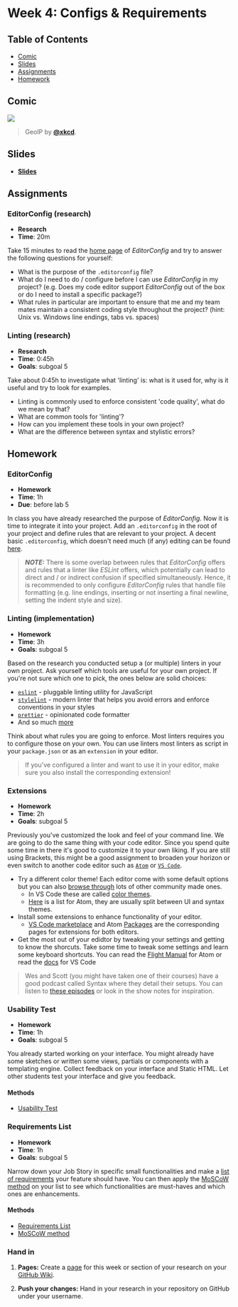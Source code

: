 <!--lint disable no-html-->

# Week 4: Configs & Requirements

## Table of Contents

*   [Comic](#comic)
*   [Slides](#slides)
*   [Assignments](#assignments)
*   [Homework](#homework)

## Comic

[![][comic-cover]][comic-link]

> GeoIP by [**@xkcd**][comic-author].

## Slides

*   [**Slides**][slides-lab]

## Assignments

### EditorConfig (research)

* **Research**
* **Time**: 20m

Take 15 minutes to read the [home page](https://editorconfig.org/) of _EditorConfig_ and try to answer the following questions for yourself:

* What is the purpose of the `.editorconfig` file?
* What do I need to do / configure before I can use _EditorConfig_ in my project? (e.g. Does my code editor support _EditorConfig_ out of the box or do I need to install a specific package?)
* What rules in particular are important to ensure that me and my team mates maintain a consistent coding style throughout the project? (hint: Unix vs. Windows line endings, tabs vs. spaces)

### Linting (research)

*   **Research**
*   **Time**: 0:45h
*   **Goals**: subgoal 5

Take about 0:45h to investigate what 'linting' is: what is it used for, why is it useful and try to look for examples.

* Linting is commonly used to enforce consistent 'code quality', what do we mean by that?
* What are common tools for 'linting'?
* How can you implement these tools in your own project?
* What are the difference between syntax and stylistic errors?

## Homework

### EditorConfig

* **Homework**
* **Time**: 1h
* **Due**: before lab 5

In class you have already researched the purpose of _EditorConfig_. Now it is time to integrate it into your project. Add an `.editorconfig` in the root of your project and define rules that are relevant to your project. A decent basic `.editorconfig`, which doesn't need much (if any) editing can be found [here](https://raw.githubusercontent.com/laravel/laravel/master/.editorconfig).

> **_NOTE:_** There is some overlap between rules that _EditorConfig_ offers and rules that a linter like _ESLint_ offers, which potentially can lead to direct and / or indirect confusion if specified simultaneously. Hence, it is recommended to only configure _EditorConfig_ rules that handle file formatting (e.g. line endings, inserting or not inserting a final newline, setting the indent style and size).

### Linting (implementation)

*   **Homework**
*   **Time**: 3h
*   **Goals**: subgoal 5

Based on the research you conducted setup a (or multiple) linters in your own project. Ask yourself which tools are useful for your own project. If you're not sure which one to pick, the ones below are solid choices:

* [`eslint`](https://eslint.org/) - pluggable linting utility for JavaScript
* [`stylelint`](https://stylelint.io/) - modern linter that helps you avoid errors and enforce conventions in your styles
* [`prettier`](https://prettier.io/) - opinionated code formatter
* And so much [more](https://github.com/caramelomartins/awesome-linters#)

Think about what rules you are going to enforce. Most linters requires you to configure those on your own. You can use linters most linters as script in your `package.json` or as an `extension` in your editor.

> If you've configured a linter and want to use it in your editor, make sure you also install the corresponding extension!

### Extensions

*   **Homework**
*   **Time**: 2h
*   **Goals**: subgoal 5

Previously you've customized the look and feel of your command line. We are going to do the same thing with your code editor. Since you spend quite some time in there it's good to customize it to your own liking. If you are still using Brackets, this might be a good assignment to broaden your horizon or even switch to another code editor such as [`Atom`](https://atom.io/) or [`VS Code`](https://code.visualstudio.com/).

* Try a different color theme! Each editor come with some default options but you can also [browse through](http://color-themes.com/?view=index) lots of other community made ones.
    * In VS Code these are called [color themes](https://code.visualstudio.com/docs/getstarted/themes).
    * [Here](https://atom.io/themes) is a list for Atom, they are usually split between UI and syntax themes.
* Install some extensions to enhance functionality of your editor.
    * [VS Code marketplace](https://marketplace.visualstudio.com/vscode) and Atom [Packages](https://atom.io/packages) are the corresponding pages for extensions for both editors.
* Get the most out of your edidtor by tweaking your settings and getting to know the shorcuts. Take some time to tweak some settings and learn some keyboard shortcuts. You can read the [Flight Manual](https://flight-manual.atom.io/) for Atom or read the [docs](https://code.visualstudio.com/docs) for VS Code

> Wes and Scott (you might have taken one of their courses) have a good podcast called Syntax where they detail their setups. You can listen to [these episodes](https://syntax.fm/show/012/why-is-everyone-switching-to-vs-code) or look in the show notes for inspiration.

### Usability Test

*   **Homework**
*   **Time**: 1h
*   **Goals**: subgoal 5

You already started working on your interface. You might already have some sketches or written some views, partials or components with a templating engine. Collect feedback on your interface and Static HTML. Let other students test your interface and give you feedback.

#### Methods
*   [Usability Test](http://cmdmethods.nl/cards/lab/usability-testing)

### Requirements List

*   **Homework**
*   **Time**: 1h
*   **Goals**: subgoal 5

Narrow down your Job Story in specific small functionalities and make a [list of requirements]() your feature should have. You can then apply the [MoSCoW method](https://en.wikipedia.org/wiki/MoSCoW_method) on your list to see which functionalities are must-haves and which ones are enhancements.

#### Methods
*   [Requirements List](http://cmdmethods.nl/cards/stepping-stones/requirement-list)
*   [MoSCoW method](https://en.wikipedia.org/wiki/MoSCoW_method)

### Hand in

1. **Pages:**
Create a [page](https://guides.github.com/features/wikis/#adding-pages) for this week or section of your research on your [GitHub Wiki](https://guides.github.com/features/wikis/#creating-your-wiki).

1. **Push your changes:**
Hand in your research in your repository on GitHub under your username.

[bugs]: readme.md#bugs

[comic-cover]: https://imgs.xkcd.com/comics/geoip.png

[comic-link]: https://xkcd.com/713/

[comic-author]: https://xkcd.com

[slides-lab]: https://docs.google.com/presentation/d/1Jaq86Wo5qQkVzeJX2ZY1JoL8T5Lvfq4A7hC01sLNjUM/edit?usp=sharing
